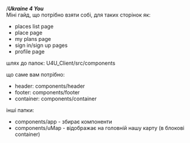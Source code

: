 /***Ukraine 4 You***\
Міні гайд, що потрібно взяти собі, для таких сторінок як:
- places list page
- place page
- my plans page
- sign in/sign up pages
- profile page

шлях до папок:
U4U_Client/src/components

що саме вам потрібно:
- header: components/header
- footer: components/footer
- container: components/container

інші папки:
- components/app - збирає компоненти
- components/uMap - відображає на головній нашу карту (в блокові container)